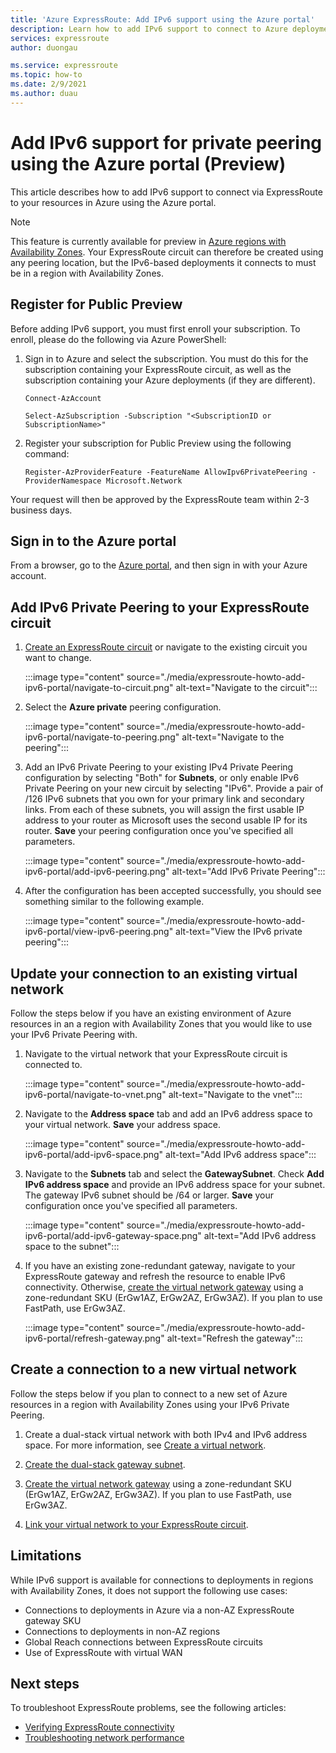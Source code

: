 ```yaml
---
title: 'Azure ExpressRoute: Add IPv6 support using the Azure portal'
description: Learn how to add IPv6 support to connect to Azure deployments using the Azure portal.
services: expressroute
author: duongau

ms.service: expressroute
ms.topic: how-to
ms.date: 2/9/2021
ms.author: duau
---
```


# Add IPv6 support for private peering using the Azure portal (Preview)

This article describes how to add IPv6 support to connect via ExpressRoute to your resources in Azure using the Azure portal. 

> [!Note]
> This feature is currently available for preview in [Azure regions with Availability Zones](https://docs.microsoft.com/azure/availability-zones/az-region#azure-regions-with-availability-zones). Your ExpressRoute circuit can therefore be created using any peering location, but the IPv6-based deployments it connects to must be in a region with Availability Zones.

## Register for Public Preview
Before adding IPv6 support, you must first enroll your subscription. To enroll, please do the following via Azure PowerShell:
1.  Sign in to Azure and select the subscription. You must do this for the subscription containing your ExpressRoute circuit, as well as the subscription containing your Azure deployments (if they are different).

    ```azurepowershell-interactive
    Connect-AzAccount 

    Select-AzSubscription -Subscription "<SubscriptionID or SubscriptionName>"
    ```

2. Register your subscription for Public Preview using the following command:
    ```azurepowershell-interactive
    Register-AzProviderFeature -FeatureName AllowIpv6PrivatePeering -ProviderNamespace Microsoft.Network
    ```

Your request will then be approved by the ExpressRoute team within 2-3 business days.

## Sign in to the Azure portal

From a browser, go to the [Azure portal](https://portal.azure.com), and then sign in with your Azure account.

## Add IPv6 Private Peering to your ExpressRoute circuit

1. [Create an ExpressRoute circuit](https://docs.microsoft.com/azure/expressroute/expressroute-howto-circuit-portal-resource-manager) or navigate to the existing circuit you want to change.

    :::image type="content" source="./media/expressroute-howto-add-ipv6-portal/navigate-to-circuit.png" alt-text="Navigate to the circuit":::

2. Select the **Azure private** peering configuration.

    :::image type="content" source="./media/expressroute-howto-add-ipv6-portal/navigate-to-peering.png" alt-text="Navigate to the peering":::

3. Add an IPv6 Private Peering to your existing IPv4 Private Peering configuration by selecting "Both" for **Subnets**, or only enable IPv6 Private Peering on your new circuit by selecting "IPv6". Provide a pair of /126 IPv6 subnets that you own for your primary link and secondary links. From each of these subnets, you will assign the first usable IP address to your router as Microsoft uses the second usable IP for its router. **Save** your peering configuration once you've specified all parameters.

    :::image type="content" source="./media/expressroute-howto-add-ipv6-portal/add-ipv6-peering.png" alt-text="Add IPv6 Private Peering":::

4. After the configuration has been accepted successfully, you should see something similar to the following example.

    :::image type="content" source="./media/expressroute-howto-add-ipv6-portal/view-ipv6-peering.png" alt-text="View the IPv6 private peering":::

## Update your connection to an existing virtual network

Follow the steps below if you have an existing environment of Azure resources in an a region with Availability Zones that you would like to use your IPv6 Private Peering with.

1. Navigate to the virtual network that your ExpressRoute circuit is connected to.

    :::image type="content" source="./media/expressroute-howto-add-ipv6-portal/navigate-to-vnet.png" alt-text="Navigate to the vnet":::

2. Navigate to the **Address space** tab and add an IPv6 address space to your virtual network. **Save** your address space.

    :::image type="content" source="./media/expressroute-howto-add-ipv6-portal/add-ipv6-space.png" alt-text="Add IPv6 address space":::

3. Navigate to the **Subnets** tab and select the **GatewaySubnet**. Check **Add IPv6 address space** and provide an IPv6 address space for your subnet. The gateway IPv6 subnet should be /64 or larger. **Save** your configuration once you've specified all parameters.

    :::image type="content" source="./media/expressroute-howto-add-ipv6-portal/add-ipv6-gateway-space.png" alt-text="Add IPv6 address space to the subnet":::

4. If you have an existing zone-redundant gateway, navigate to your ExpressRoute gateway and refresh the resource to enable IPv6 connectivity. Otherwise, [create the virtual network gateway](https://docs.microsoft.com/azure/expressroute/expressroute-howto-add-gateway-portal-resource-manager) using a zone-redundant SKU (ErGw1AZ, ErGw2AZ, ErGw3AZ). If you plan to use FastPath, use ErGw3AZ.

    :::image type="content" source="./media/expressroute-howto-add-ipv6-portal/refresh-gateway.png" alt-text="Refresh the gateway":::

## Create a connection to a new virtual network

Follow the steps below if you plan to connect to a new set of Azure resources in a region with Availability Zones using your IPv6 Private Peering.

1. Create a dual-stack virtual network with both IPv4 and IPv6 address space. For more information, see [Create a virtual network](https://docs.microsoft.com/azure/virtual-network/quick-create-portal#create-a-virtual-network).

2. [Create the dual-stack gateway subnet](https://docs.microsoft.com/azure/expressroute/expressroute-howto-add-gateway-portal-resource-manager#create-the-gateway-subnet).

3. [Create the virtual network gateway](https://docs.microsoft.com/azure/expressroute/expressroute-howto-add-gateway-portal-resource-manager#create-the-virtual-network-gateway) using a zone-redundant SKU (ErGw1AZ, ErGw2AZ, ErGw3AZ). If you plan to use FastPath, use ErGw3AZ.

4. [Link your virtual network to your ExpressRoute circuit](https://docs.microsoft.com/azure/expressroute/expressroute-howto-linkvnet-portal-resource-manager).

## Limitations
While IPv6 support is available for connections to deployments in regions with Availability Zones, it does not support the following use cases:

* Connections to deployments in Azure via a non-AZ ExpressRoute gateway SKU
* Connections to deployments in non-AZ regions
* Global Reach connections between ExpressRoute circuits
* Use of ExpressRoute with virtual WAN

## Next steps

To troubleshoot ExpressRoute problems, see the following articles:

* [Verifying ExpressRoute connectivity](expressroute-troubleshooting-expressroute-overview.md)
* [Troubleshooting network performance](expressroute-troubleshooting-network-performance.md)

